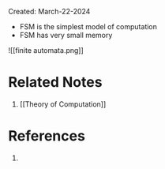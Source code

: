 Created: March-22-2024

- FSM is the simplest model of computation
- FSM has very small memory

![[finite automata.png]]
# Related Notes

1. [[Theory of Computation]]
# References

1. 